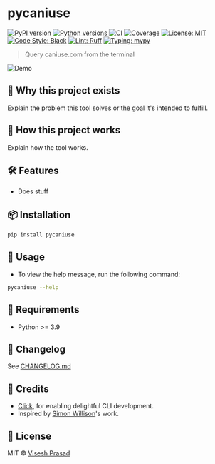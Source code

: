 # pycaniuse

[![PyPI version](https://img.shields.io/pypi/v/caniuse.svg)](https://pypi.org/project/caniuse/)
[![Python versions](https://img.shields.io/pypi/pyversions/caniuse.svg?logo=python&logoColor=white)](https://pypi.org/project/caniuse/)
[![CI](https://github.com/viseshrp/pycaniuse/actions/workflows/main.yml/badge.svg)](https://github.com/viseshrp/pycaniuse/actions/workflows/main.yml)
[![Coverage](https://codecov.io/gh/viseshrp/pycaniuse/branch/main/graph/badge.svg)](https://codecov.io/gh/viseshrp/pycaniuse)
[![License: MIT](https://img.shields.io/github/license/viseshrp/pycaniuse)](https://github.com/viseshrp/pycaniuse/blob/main/LICENSE)
[![Code Style: Black](https://img.shields.io/badge/code%20style-black-000000.svg)](https://black.readthedocs.io/en/stable/)
[![Lint: Ruff](https://img.shields.io/badge/lint-ruff-000000.svg)](https://docs.astral.sh/ruff/)
[![Typing: mypy](https://img.shields.io/badge/typing-checked-blue.svg)](https://mypy.readthedocs.io/en/stable/)

> Query caniuse.com from the terminal

![Demo](https://raw.githubusercontent.com/viseshrp/pycaniuse/main/demo.gif)

## 🚀 Why this project exists

Explain the problem this tool solves or the goal it's intended to fulfill.

## 🧠 How this project works

Explain how the tool works.

## 🛠️ Features

* Does stuff

## 📦 Installation

```bash
pip install pycaniuse
```

## 🧪 Usage

* To view the help message, run the following command:

```bash
pycaniuse --help
```

## 📐 Requirements

* Python >= 3.9

## 🧾 Changelog

See [CHANGELOG.md](https://github.com/viseshrp/pycaniuse/blob/main/CHANGELOG.md)

## 🙏 Credits

* [Click](https://click.palletsprojects.com), for enabling delightful CLI development.
* Inspired by [Simon Willison](https://github.com/simonw)'s work.

## 📄 License

MIT © [Visesh Prasad](https://github.com/viseshrp)
